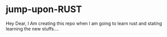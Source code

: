# jump-upon-RUST
Hey Dear, I Am creating this repo when I am going to learn rust and stating learning the new stuffs....
